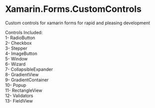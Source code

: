 # Xamarin.Forms.CustomControls
<p>Custom controls for xamarin forms for rapid and pleasing development</p>
<p>Controls Included:<br />1- RadioButton<br />2- Checkbox<br />3- Stepper<br />4- ImageButton<br />5- Window<br />6- Wizard<br />7- CollapsibleExpander<br />8- GradientView<br />9- GradientContainer<br />10- Popup<br />11- RectangleView<br />12- Validators<br />13- FieldView</p>
